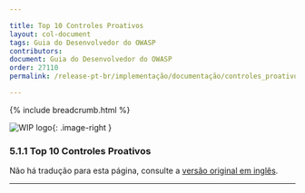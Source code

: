 ```yaml
---

title: Top 10 Controles Proativos
layout: col-document
tags: Guia do Desenvolvedor do OWASP
contributors:
document: Guia do Desenvolvedor do OWASP
order: 27110
permalink: /release-pt-br/implementação/documentação/controles_proativos/

---
```


{% include breadcrumb.html %}

<style type="text/css">
.image-right {
  height: 180px;
  display: block;
  margin-left: auto;
  margin-right: auto;
  float: right;
}
</style>

![WIP logo](../../../../assets/images/dg_wip.png "Trabalho em andamento"){: .image-right }

### 5.1.1 Top 10 Controles Proativos

Não há tradução para esta página, consulte a [versão original em inglês][release070101].

----

[release070101]: https://github.com/OWASP/www-project-developer-guide/blob/main/draft/07-implementation/01-documentation/01-proactive-controls.md
